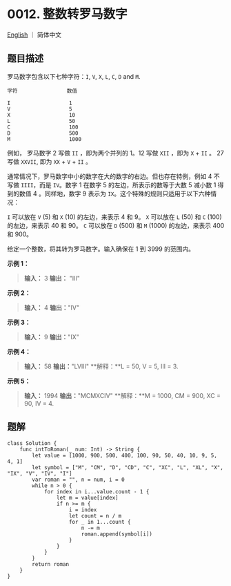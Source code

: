 # 0012. 整数转罗马数字

[English](./README.md) ｜ 简体中文



## 题目描述

罗马数字包含以下七种字符：`I`, `V`, `X`, `L`, `C`, `D` and `M`.

```
字符                数值

I                   1
V                   5
X                   10
L                   50
C                   100
D                   500
M                   1000
```

例如， 罗马数字 2 写做 `II` ，即为两个并列的 1。12 写做 `XII` ，即为 `X` + `II` 。 27 写做  `XXVII`, 即为 `XX` + `V` + `II` 。

通常情况下，罗马数字中小的数字在大的数字的右边。但也存在特例，例如 4 不写做 `IIII`，而是 `IV`。数字 1 在数字 5 的左边，所表示的数等于大数 5 减小数 1 得到的数值 4 。同样地，数字 9 表示为 `IX`。这个特殊的规则只适用于以下六种情况：

`I` 可以放在 `V` (5) 和 `X` (10) 的左边，来表示 4 和 9。
`X` 可以放在 `L` (50) 和 `C` (100) 的左边，来表示 40 和 90。 
`C` 可以放在 `D` (500) 和 `M` (1000) 的左边，来表示 400 和 900。

给定一个整数，将其转为罗马数字。输入确保在 1 到 3999 的范围内。

**示例 1：**

>**输入：** 3
>**输出：** "III"

**示例 2：**

>**输入：** 4
>**输出：**"IV"

**示例 3：**

>**输入：** 9
>**输出：**"IX"

**示例 4：**

>**输入：** 58
>**输出：**"LVIII"
>**解释：**L = 50, V = 5, III = 3.

**示例 5：**

>**输入：** 1994
>**输出：**"MCMXCIV"
>**解释：**M = 1000, CM = 900, XC = 90, IV = 4.



## 题解

```
class Solution {
    func intToRoman(_ num: Int) -> String {
        let value = [1000, 900, 500, 400, 100, 90, 50, 40, 10, 9, 5, 4, 1]
        let symbol = ["M", "CM", "D", "CD", "C", "XC", "L", "XL", "X", "IX", "V", "IV", "I"]
        var roman = "", n = num, i = 0
        while n > 0 {
            for index in i...value.count - 1 {
                let m = value[index]
                if n >= m {
                    i = index
                    let count = n / m
                    for _ in 1...count {
                        n -= m
                        roman.append(symbol[i])
                    }
                }
            }
        }
        return roman
    }
}
```
